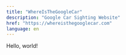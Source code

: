 ```yaml
---
title: "WhereIsTheGoogleCar"
description: "Google Car Sighting Website"
href: "https://whereisthegooglecar.com"
language: en
---
```


Hello, world!
